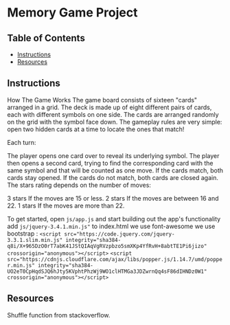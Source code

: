 # Memory Game Project
## Table of Contents

* [Instructions](#instructions)
 * [Resources ](#Resources)


## Instructions

How The Game Works
The game board consists of sixteen "cards" arranged in a grid. The deck is made up of eight different pairs of cards, each with different symbols on one side. The cards are arranged randomly on the grid with the symbol face down. The gameplay rules are very simple: open two hidden cards at a time to locate the ones that match!

Each turn:

The player opens one card over to reveal its underlying symbol.
The player then opens a second card, trying to find the corresponding card with the same symbol and that will be counted as one move.
If the cards match, both cards stay opened.
If the cards do not match, both cards are closed again.
The stars rating depends on the number of moves:

3 stars If the moves are 15 or less.
2 stars If the moves are between 16 and 22.
1 stars If the moves are  more than 22.

To get started, open `js/app.js` and start building out the app's functionality
add `js/jquery-3.4.1.min.js"` to index.html
we use  font-awesome <link rel="stylesheet prefetch" href="https://maxcdn.bootstrapcdn.com/font-awesome/4.6.1/css/font-awesome.min.css">
we use bootstrap :
`<script src="https://code.jquery.com/jquery-3.3.1.slim.min.js" integrity="sha384-q8i/X+965DzO0rT7abK41JStQIAqVgRVzpbzo5smXKp4YfRvH+8abtTE1Pi6jizo" crossorigin="anonymous"></script>`
`<script src="https://cdnjs.cloudflare.com/ajax/libs/popper.js/1.14.7/umd/popper.min.js" integrity="sha384-UO2eT0CpHqdSJQ6hJty5KVphtPhzWj9WO1clHTMGa3JDZwrnQq4sF86dIHNDz0W1" crossorigin="anonymous"></script>`


## Resources
Shuffle function from stackoverflow.
